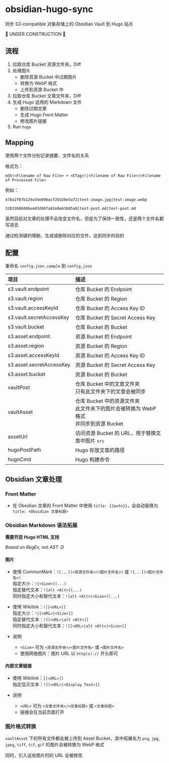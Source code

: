 # obsidian-hugo-sync
同步 S3-compatible 对象存储上的 Obsidian Vault 到 Hugo 站点

🚧 UNDER CONSTRUCTION 🚧

## 流程

1. 拉取仓库 Bucket 资源文件夹，Diff
2. 处理图片
   - 删除资源 Bucket 中过期图片
   - 转换为 WebP 格式
   - 上传到资源 Bucket 中
3. 拉取仓库 Bucket 文章文件夹，Diff
4. 生成 Hugo 适用的 Markdown 文件
   - 删除过期文章
   - 生成 Hugo Front Matter
   - 修改图片链接
5. Run `hugo`

## Mapping

使用两个文件分别记录摘要、文件名的关系

格式为：

```
md5(<Filename of Raw File> + <ETag>)|<Filename of Raw File>|<Filename of Processed File>
```

例如：

```
470a2f67b129a34e09bacf25d20e5a72|test-image.jpg|test-image.webp
```

```
32832606886ee83d907a82e8e63b85a0|test-post.md|test-post.md
```

虽然目前对文章的处理不会改变文件名，但是为了保持一致性，还是两个文件名都写进去

通过检测键的增删，生成或删除对应的文件，达到同步的目的

## 配置

重命名 `config.json.sample` 到 `config.json`

| 项目                          | 描述                                 |
| :--------------------------- | :----------------------------------- |
| s3.vault.endpoint            | 仓库 Bucket 的 Endpoint               |
| s3.vault.region              | 仓库 Bucket 的 Region                 |
| s3.vault.accessKeyId         | 仓库 Bucket 的 Access Key ID          |
| s3.vault.secretAccessKey     | 仓库 Bucket 的 Secret Access Key      |
| s3.vault.bucket              | 仓库 Bucket 的 Bucket                 |
| s3.asset.endpoint            | 资源 Bucket 的 Endpoint               |
| s3.asset.region              | 资源 Bucket 的 Region                 |
| s3.asset.accessKeyId         | 资源 Bucket 的 Access Key ID          |
| s3.asset.secretAccessKey     | 资源 Bucket 的 Secret Access Key      |
| s3.asset.bucket              | 资源 Bucket 的 Bucket                 |
| vaultPost  | 仓库 Bucket 中的文章文件夹<br />只有此文件夹下的文章会被同步 |
| vaultAsset | 仓库 Bucket 中的资源文件夹<br />此文件夹下的图片会被转换为 WebP 格式<br />并同步到资源 Bucket |
| assetUrl | 访问资源 Bucket 的 URL，用于替换文章中图片 `src` |
| hugoPostPath | Hugo 存放文章的路径 |
| hugoCmd | Hugo 构建命令 |

## Obsidian 文章处理

### Front Matter

- 在 Obsidian 文章的 Front Matter 中使用 `title: {{auto}}`，会自动替换为 `title: <Obsidian 文章标题>`

### Obsidian Markdown 语法拓展

**需要开启 Hugo HTML 支持**

*Based on RegEx, not AST :D*

#### 图片
- 使用 CommonMark：`![...](<资源文件夹>/<图片文件名>)` 或 `![...](<图片文件名>)`<br />
  指定大小：`![<Size>](...)`<br />
  指定替代文本：`![alt <Alt>](...)`<br />
  同时指定大小和替代文本：`![alt <Alt>|<Size>](...)`

- 使用 Wikilink：`![[<URL>]]`<br />
  指定大小：`![[<URL>|<Size>]]`<br />
  指定替代文本：`![[<URL>|alt <Alt>]]`<br />
  同时指定大小和替代文本：`![[<URL>|alt <Alt>|<Size>]]`

- 说明
  - `<Size>` 可为 `<资源文件夹>/<图片文件名>` 或 `<图片文件名>`
  - 使用网络图片：图片 URL 以 `http(s)://` 开头即可

#### 内部文章链接

- 使用 Wikilink：`[[<URL>]]`<br />
  指定显示文本：`![[<URL>|<Display Text>]]`

- 说明
  - `<URL>` 可为 `<文章文件夹>/<文章标题>` 或 `<文章标题>`
  - 链接会在当前页面打开

### 图片格式转换

`vaultAsset` 下的所有文件都会被上传到 Asset Bucket，其中拓展名为 `png`, `jpg`, `jpeg`, `tiff`, `tif`, `gif` 的图片会被转换为 WebP 格式

同时，引入这些图片时的 URL 会被修改
